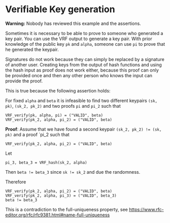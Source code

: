 
# Verifiable Key generation

**Warning:** Nobody has reviewed this example and the assertions.

Sometimes it is necessary to be able to prove to someone who generated a key pair.
You can use the VRF output to generate a key pair. With prior knowledge of the public key `pk` and `alpha`, someone can use `pi` to prove that he generated the keypair.

Signatures do not work because they can simply be replaced by a signature of another user. 
Creating keys from the output of hash functions and using the hash input as proof does not work either,
because this proof can only be provided once and then any other person who knows the input can provide the proof.

This is true because the following assertion holds:

For fixed `alpha` and `beta` it is infeasible to find two different keypairs `(sk, pk)`, `(sk_2, pk_2)` and two proofs `pi` and `pi_2` such that

```
VRF_verify(pk, alpha, pi) = ("VALID", beta)
VRF_verify(pk_2, alpha, pi_2) = ("VALID", beta)
```

**Proof**:
Assume that we have found a second keypair `(sk_2, pk_2) != (sk, pk)` and a proof `pi_2 such that 
```
VRF_verify(pk_2, alpha, pi_2) = ("VALID", beta)
```

Let
```
pi_3, beta_3 = VRF_hash(sk_2, alpha)
```

Then `beta != beta_3` since `sk != sk_2` and due the randomness.

Therefore
```
VRF_verify(pk_2, alpha, pi_2) = ("VALID", beta)
VRF_verify(pk_2, alpha, pi_3) = ("VALID", beta_3)
beta != beta_3
```
 
This is a contradiction to the full-uniqueness property, see https://www.rfc-editor.org/rfc/rfc9381.html#name-full-uniqueness

